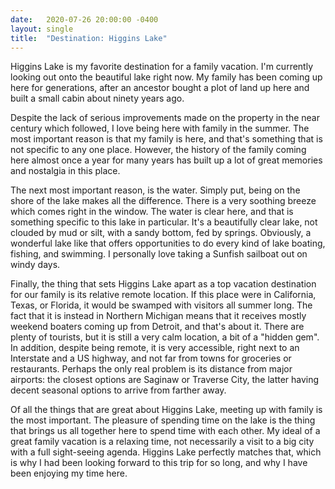```yaml
---
date:   2020-07-26 20:00:00 -0400
layout: single
title:  "Destination: Higgins Lake"
---
```

Higgins Lake is my favorite destination for a family vacation. I'm currently looking out onto the beautiful lake right now. My family has been coming up here for generations, after an ancestor bought a plot of land up here and built a small cabin about ninety years ago.

Despite the lack of serious improvements made on the property in the near century which followed, I love being here with family in the summer. The most important reason is that my family is here, and that's something that is not specific to any one place. However, the history of the family coming here almost once a year for many years has built up a lot of great memories and nostalgia in this place.

The next most important reason, is the water. Simply put, being on the shore of the lake makes all the difference. There is a very soothing breeze which comes right in the window. The water is clear here, and that is something specific to this lake in particular. It's a beautifully clear lake, not clouded by mud or silt, with a sandy bottom, fed by springs. Obviously, a wonderful lake like that offers opportunities to do every kind of lake boating, fishing, and swimming. I personally love taking a Sunfish sailboat out on windy days.

Finally, the thing that sets Higgins Lake apart as a top vacation destination for our family is its relative remote location. If this place were in California, Texas, or Florida, it would be swamped with visitors all summer long. The fact that it is instead in Northern Michigan means that it receives mostly weekend boaters coming up from Detroit, and that's about it. There are plenty of tourists, but it is still a very calm location, a bit of a "hidden gem". In addition, despite being remote, it is very accessible, right next to an Interstate and a US highway, and not far from towns for groceries or restaurants. Perhaps the only real problem is its distance from major airports: the closest options are Saginaw or Traverse City, the latter having decent seasonal options to arrive from farther away.

Of all the things that are great about Higgins Lake, meeting up with family is the most important. The pleasure of spending time on the lake is the thing that brings us all together here to spend time with each other. My ideal of a great family vacation is a relaxing time, not necessarily a visit to a big city with a full sight-seeing agenda. Higgins Lake perfectly matches that, which is why I had been looking forward to this trip for so long, and why I have been enjoying my time here.
